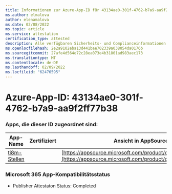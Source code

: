 ```yaml
---
title: Informationen zur Azure-App-ID für 43134ae0-301f-4762-b7a9-aa9f2ff77b38
ms.author: elmalova
author: elenamalova
ms.date: 02/08/2022
ms.topic: article
ms.service: attestation
certification_type: attested
description: Alle verfügbaren Sicherheits- und Complianceinformationen für 43134ae0-301f-4762-b7a9-aa9f2ff77b38.
ms.openlocfilehash: 2e2a9102eba13d441bae702339a038054da0176b
ms.sourcegitcommit: 27afe4d564e72c28ea073e4b31801ad983aec173
ms.translationtype: MT
ms.contentlocale: de-DE
ms.lasthandoff: 02/09/2022
ms.locfileid: "62476595"
---
```

# <a name="azure-app-id-43134ae0-301f-4762-b7a9-aa9f2ff77b38"></a>Azure-App-ID: 43134ae0-301f-4762-b7a9-aa9f2ff77b38


### <a name="apps-associated-with-this-id"></a>Apps, die dieser ID zugeordnet sind:
| **App-Name** | **Zertifiziert** | **Ansicht in AppSource** |
|--------------|---------------|-----------------------|
| [ti8m-Stellen](https://docs.microsoft.com/microsoft-365-app-certification/forward/WA200003311) |  | [https://appsource.microsoft.com/product/office/WA200003311](https://appsource.microsoft.com/product/office/WA200003311) |

### <a name="microsoft-365-app-compliance-status"></a>Microsoft 365 App-Kompatibilitätsstatus
- Publisher Attestaton Status: Completed
